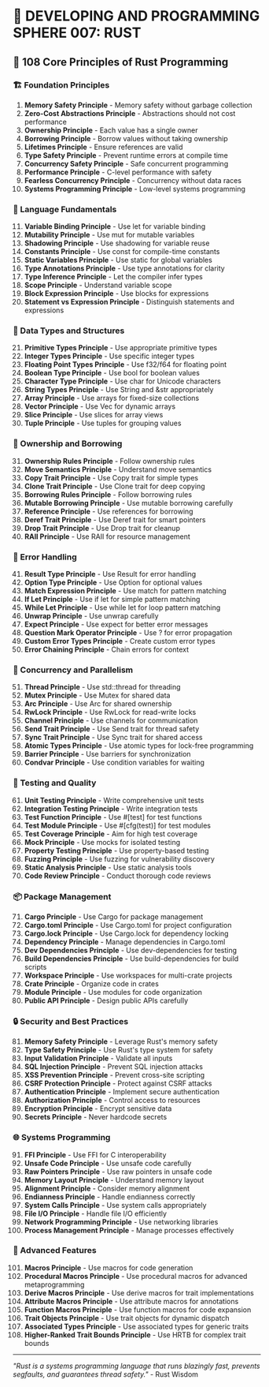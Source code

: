# 🌟 DEVELOPING AND PROGRAMMING SPHERE 007: RUST

## 🦀 108 Core Principles of Rust Programming

### 🏗️ Foundation Principles

1. **Memory Safety Principle** - Memory safety without garbage collection
2. **Zero-Cost Abstractions Principle** - Abstractions should not cost performance
3. **Ownership Principle** - Each value has a single owner
4. **Borrowing Principle** - Borrow values without taking ownership
5. **Lifetimes Principle** - Ensure references are valid
6. **Type Safety Principle** - Prevent runtime errors at compile time
7. **Concurrency Safety Principle** - Safe concurrent programming
8. **Performance Principle** - C-level performance with safety
9. **Fearless Concurrency Principle** - Concurrency without data races
10. **Systems Programming Principle** - Low-level systems programming

### 🎯 Language Fundamentals

11. **Variable Binding Principle** - Use let for variable binding
12. **Mutability Principle** - Use mut for mutable variables
13. **Shadowing Principle** - Use shadowing for variable reuse
14. **Constants Principle** - Use const for compile-time constants
15. **Static Variables Principle** - Use static for global variables
16. **Type Annotations Principle** - Use type annotations for clarity
17. **Type Inference Principle** - Let the compiler infer types
18. **Scope Principle** - Understand variable scope
19. **Block Expression Principle** - Use blocks for expressions
20. **Statement vs Expression Principle** - Distinguish statements and expressions

### 🧮 Data Types and Structures

21. **Primitive Types Principle** - Use appropriate primitive types
22. **Integer Types Principle** - Use specific integer types
23. **Floating Point Types Principle** - Use f32/f64 for floating point
24. **Boolean Type Principle** - Use bool for boolean values
25. **Character Type Principle** - Use char for Unicode characters
26. **String Types Principle** - Use String and &str appropriately
27. **Array Principle** - Use arrays for fixed-size collections
28. **Vector Principle** - Use Vec for dynamic arrays
29. **Slice Principle** - Use slices for array views
30. **Tuple Principle** - Use tuples for grouping values

### 🎨 Ownership and Borrowing

31. **Ownership Rules Principle** - Follow ownership rules
32. **Move Semantics Principle** - Understand move semantics
33. **Copy Trait Principle** - Use Copy trait for simple types
34. **Clone Trait Principle** - Use Clone trait for deep copying
35. **Borrowing Rules Principle** - Follow borrowing rules
36. **Mutable Borrowing Principle** - Use mutable borrowing carefully
37. **Reference Principle** - Use references for borrowing
38. **Deref Trait Principle** - Use Deref trait for smart pointers
39. **Drop Trait Principle** - Use Drop trait for cleanup
40. **RAII Principle** - Use RAII for resource management

### 🔧 Error Handling

41. **Result Type Principle** - Use Result for error handling
42. **Option Type Principle** - Use Option for optional values
43. **Match Expression Principle** - Use match for pattern matching
44. **If Let Principle** - Use if let for simple pattern matching
45. **While Let Principle** - Use while let for loop pattern matching
46. **Unwrap Principle** - Use unwrap carefully
47. **Expect Principle** - Use expect for better error messages
48. **Question Mark Operator Principle** - Use ? for error propagation
49. **Custom Error Types Principle** - Create custom error types
50. **Error Chaining Principle** - Chain errors for context

### 🚀 Concurrency and Parallelism

51. **Thread Principle** - Use std::thread for threading
52. **Mutex Principle** - Use Mutex for shared data
53. **Arc Principle** - Use Arc for shared ownership
54. **RwLock Principle** - Use RwLock for read-write locks
55. **Channel Principle** - Use channels for communication
56. **Send Trait Principle** - Use Send trait for thread safety
57. **Sync Trait Principle** - Use Sync trait for shared access
58. **Atomic Types Principle** - Use atomic types for lock-free programming
59. **Barrier Principle** - Use barriers for synchronization
60. **Condvar Principle** - Use condition variables for waiting

### 🧪 Testing and Quality

61. **Unit Testing Principle** - Write comprehensive unit tests
62. **Integration Testing Principle** - Write integration tests
63. **Test Function Principle** - Use #[test] for test functions
64. **Test Module Principle** - Use #[cfg(test)] for test modules
65. **Test Coverage Principle** - Aim for high test coverage
66. **Mock Principle** - Use mocks for isolated testing
67. **Property Testing Principle** - Use property-based testing
68. **Fuzzing Principle** - Use fuzzing for vulnerability discovery
69. **Static Analysis Principle** - Use static analysis tools
70. **Code Review Principle** - Conduct thorough code reviews

### 📦 Package Management

71. **Cargo Principle** - Use Cargo for package management
72. **Cargo.toml Principle** - Use Cargo.toml for project configuration
73. **Cargo.lock Principle** - Use Cargo.lock for dependency locking
74. **Dependency Principle** - Manage dependencies in Cargo.toml
75. **Dev Dependencies Principle** - Use dev-dependencies for testing
76. **Build Dependencies Principle** - Use build-dependencies for build scripts
77. **Workspace Principle** - Use workspaces for multi-crate projects
78. **Crate Principle** - Organize code in crates
79. **Module Principle** - Use modules for code organization
80. **Public API Principle** - Design public APIs carefully

### 🔒 Security and Best Practices

81. **Memory Safety Principle** - Leverage Rust's memory safety
82. **Type Safety Principle** - Use Rust's type system for safety
83. **Input Validation Principle** - Validate all inputs
84. **SQL Injection Principle** - Prevent SQL injection attacks
85. **XSS Prevention Principle** - Prevent cross-site scripting
86. **CSRF Protection Principle** - Protect against CSRF attacks
87. **Authentication Principle** - Implement secure authentication
88. **Authorization Principle** - Control access to resources
89. **Encryption Principle** - Encrypt sensitive data
90. **Secrets Principle** - Never hardcode secrets

### 🌐 Systems Programming

91. **FFI Principle** - Use FFI for C interoperability
92. **Unsafe Code Principle** - Use unsafe code carefully
93. **Raw Pointers Principle** - Use raw pointers in unsafe code
94. **Memory Layout Principle** - Understand memory layout
95. **Alignment Principle** - Consider memory alignment
96. **Endianness Principle** - Handle endianness correctly
97. **System Calls Principle** - Use system calls appropriately
98. **File I/O Principle** - Handle file I/O efficiently
99. **Network Programming Principle** - Use networking libraries
100. **Process Management Principle** - Manage processes effectively

### 🚀 Advanced Features

101. **Macros Principle** - Use macros for code generation
102. **Procedural Macros Principle** - Use procedural macros for advanced metaprogramming
103. **Derive Macros Principle** - Use derive macros for trait implementations
104. **Attribute Macros Principle** - Use attribute macros for annotations
105. **Function Macros Principle** - Use function macros for code expansion
106. **Trait Objects Principle** - Use trait objects for dynamic dispatch
107. **Associated Types Principle** - Use associated types for generic traits
108. **Higher-Ranked Trait Bounds Principle** - Use HRTB for complex trait bounds

---

*"Rust is a systems programming language that runs blazingly fast, prevents segfaults, and guarantees thread safety."* - Rust Wisdom
